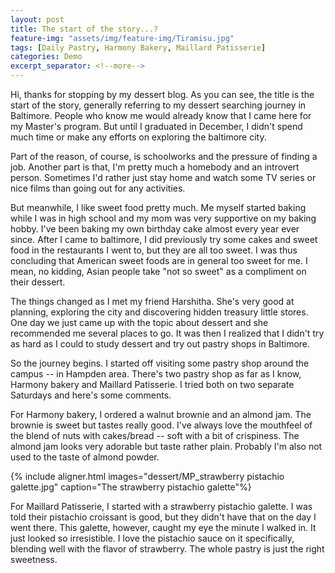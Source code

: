 ```yaml
---
layout: post
title: The start of the story...?
feature-img: "assets/img/feature-img/Tiramisu.jpg"
tags: [Daily Pastry, Harmony Bakery, Maillard Patisserie]
categories: Demo
excerpt_separator: <!--more-->
---
```


Hi, thanks for stopping by my dessert blog. As you can see, the title is the start of the story, generally referring to my dessert searching journey in Baltimore. People who know me would already know that I came here for my Master's program. But until I graduated in December, I didn't spend much time or make any efforts on exploring the baltimore city.
<!--more-->
Part of the reason, of course, is schoolworks and the pressure of finding a job. Another part is that, I'm pretty much a homebody and an introvert person. Sometimes I'd rather just stay home and watch some TV series or nice films than going out for any activities.

But meanwhile, I like sweet food pretty much. Me myself started baking while I was in high school and my mom was very supportive on my baking hobby. I've been baking my own birthday cake almost every year ever since. After I came to baltimore, I did previously try some cakes and sweet food in the restaurants I went to, but they are all too sweet. I was thus concluding that American sweet foods are in general too sweet for me. I mean, no kidding, Asian people take "not so sweet" as a compliment on their dessert.

The things changed as I met my friend Harshitha. She's very good at planning, exploring the city and discovering hidden treasury little stores. One day we just came up with the topic about dessert and she recommended me several places to go. It was then I realized that I didn't try as hard as I could to study dessert and try out pastry shops in Baltimore.

So the journey begins. I started off visiting some pastry shop around the campus -- in Hampden area. There's two pastry shop as far as I know, Harmony bakery and Maillard Patisserie. I tried both on two separate Saturdays and here's some comments.



For Harmony bakery, I ordered a walnut brownie and an almond jam. The brownie is sweet but tastes really good. I've always love the mouthfeel of the blend of nuts with cakes/bread -- soft with a bit of crispiness. The almond jam looks very adorable but taste rather plain. Probably I'm also not used to the taste of almond powder. 

{% include aligner.html images="dessert/MP_strawberry pistachio galette.jpg" caption="The strawberry pistachio galette"%}

For Maillard Patisserie, I started with a strawberry pistachio galette. I was told their pistachio croissant is good, but they didn't have that on the day I went there. This galette, however, caught my eye the minute I walked in. It just looked so irresistible. I love the pistachio sauce on it specifically, blending well with the flavor of strawberry. The whole pastry is just the right sweetness.



